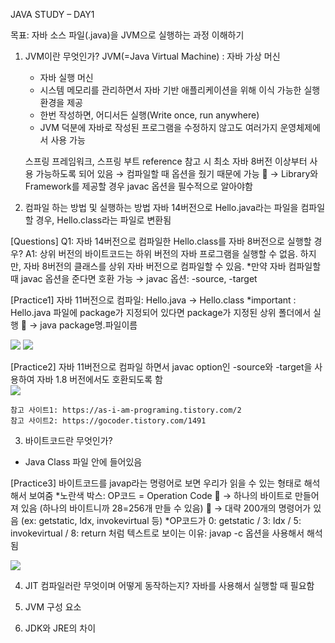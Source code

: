 JAVA STUDY – DAY1 

목표: 자바 소스 파일(.java)을 JVM으로 실행하는 과정 이해하기

1. JVM이란 무엇인가?
   JVM(=Java Virtual Machine) : 자바 가상 머신
	- 자바 실행 머신
	- 시스템 메모리를 관리하면서 자바 기반 애플리케이션을 위해 이식 가능한 실행 환경을 제공
	- 한번 작성하면, 어디서든 실행(Write once, run anywhere)
	- JVM 덕분에 자바로 작성된 프로그램을 수정하지 않고도 여러가지 운영체제에서 사용 가능


	스프링 프레임워크, 스프링 부트 reference 참고 시 최소 자바 8버전 이상부터 사용 가능하도록 되어 있음 
		→ 컴파일할 때 옵션을 줬기 때문에 가능
		→ Library와 Framework를 제공할 경우 javac 옵션을 필수적으로 알아야함


2.	컴파일 하는 방법 및 실행하는 방법
	자바 14버전으로 Hello.java라는 파일을 컴파일 할 경우, Hello.class라는 파일로 변환됨

   [Questions]
	Q1: 자바 14버전으로 컴파일한 Hello.class를 자바 8버전으로 실행할 경우? 
	A1: 상위 버전의 바이트코드는 하위 버전의 자바 프로그램을 실행할 수 없음. 
		하지만, 자바 8버전의 클래스를 상위 자바 버전으로 컴파일할 수 있음.
		*만약 자바 컴파일할 때 javac 옵션을 준다면 호환 가능
		→ javac 옵션: -source, -target 

   [Practice1] 자바 11버전으로 컴파일: Hello.java → Hello.class
   *important : Hello.java 파일에 package가 지정되어 있다면 package가 지정된 상위 폴더에서 실행
  → java package명.파일이름

<img src="https://user-images.githubusercontent.com/67870203/129137326-b587bddf-c5cf-4f36-9866-7dcfa985efc4.png"/>
<img src="https://user-images.githubusercontent.com/67870203/129140613-d33b05fd-bb49-4615-af65-a88b93d32d62.png"/>
	
   [Practice2] 자바 11버전으로 컴파일 하면서 javac option인 -source와 -target을 사용하여 자바 1.8 버전에서도 호환되도록 함	
<img src="https://user-images.githubusercontent.com/67870203/129140688-01586a09-093a-426e-94bd-3ae0d02f6e3a.png">   
   
   
	참고 사이트1: https://as-i-am-programing.tistory.com/2 
	참고 사이트2: https://gocoder.tistory.com/1491


3.	바이트코드란 무엇인가?
   - Java Class 파일 안에 들어있음

   [Practice3] 바이트코드를 javap라는 명령어로 보면 우리가 읽을 수 있는 형태로 해석해서 보여줌
   *노란색 박스: OP코드 = Operation Code 
 → 하나의 바이트로 만들어져 있음 (하나의 바이트니까 28=256개 만들 수 있음)
 → 대략 200개의 명령어가 있음 (ex: getstatic, ldx, invokevirtual 등)
   *OP코드가 0: getstatic / 3: ldx / 5: invokevirtual / 8: return 처럼 텍스트로 보이는 이유: javap -c 옵션을 사용해서 해석됨 

<img src="https://user-images.githubusercontent.com/67870203/129140721-f2b8a0ba-d2f9-402f-95e5-22c1e27ad5ae.png" />



4.	JIT 컴파일러란 무엇이며 어떻게 동작하는지?
자바를 사용해서 실행할 때 필요함


5.	JVM 구성 요소



6.	JDK와 JRE의 차이
